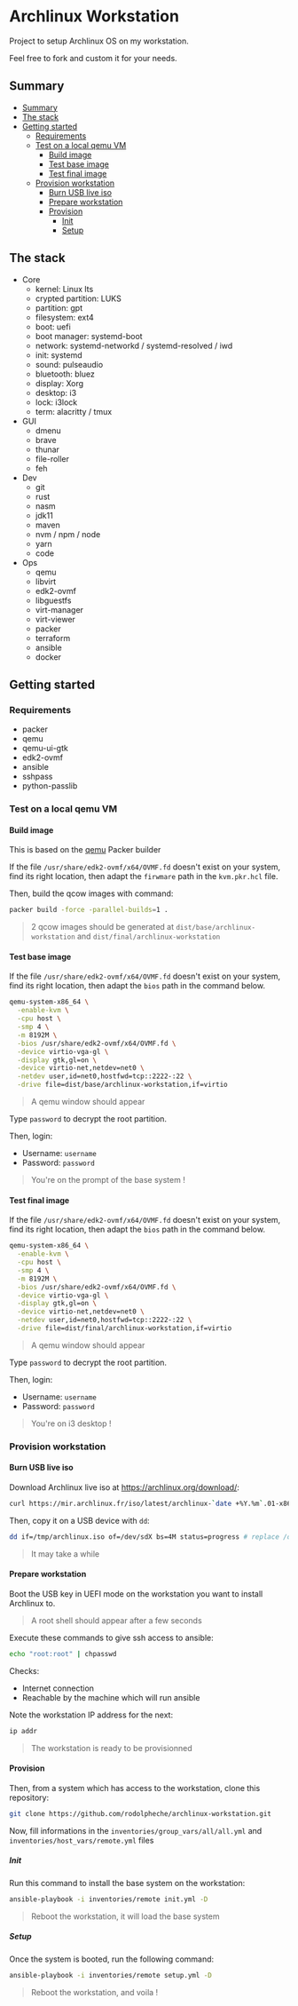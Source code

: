 # Archlinux Workstation

Project to setup Archlinux OS on my workstation.

Feel free to fork and custom it for your needs.

## Summary

<!-- TOC -->

- [Summary](#summary)
- [The stack](#the-stack)
- [Getting started](#getting-started)
    - [Requirements](#requirements)
    - [Test on a local qemu VM](#test-on-a-local-qemu-vm)
        - [Build image](#build-image)
        - [Test base image](#test-base-image)
        - [Test final image](#test-final-image)
    - [Provision workstation](#provision-workstation)
        - [Burn USB live iso](#burn-usb-live-iso)
        - [Prepare workstation](#prepare-workstation)
        - [Provision](#provision)
            - [Init](#init)
            - [Setup](#setup)

<!-- /TOC -->

## The stack

- Core
  - kernel: Linux lts
  - crypted partition: LUKS
  - partition: gpt
  - filesystem: ext4
  - boot: uefi
  - boot manager: systemd-boot
  - network: systemd-networkd / systemd-resolved / iwd
  - init: systemd
  - sound: pulseaudio
  - bluetooth: bluez
  - display: Xorg
  - desktop: i3
  - lock: i3lock
  - term: alacritty / tmux
- GUI
  - dmenu
  - brave
  - thunar
  - file-roller
  - feh
- Dev
  - git
  - rust
  - nasm
  - jdk11
  - maven
  - nvm / npm / node
  - yarn
  - code
- Ops
  - qemu
  - libvirt
  - edk2-ovmf
  - libguestfs
  - virt-manager
  - virt-viewer
  - packer
  - terraform
  - ansible
  - docker

## Getting started

### Requirements

- packer
- qemu
- qemu-ui-gtk
- edk2-ovmf
- ansible
- sshpass
- python-passlib

### Test on a local qemu VM

#### Build image

This is based on the [qemu](https://www.packer.io/plugins/builders/qemu) Packer builder

If the file `/usr/share/edk2-ovmf/x64/OVMF.fd` doesn't exist on your system, find its right location, then adapt the `firwmare` path in the `kvm.pkr.hcl` file.

Then, build the qcow images with command:

```bash
packer build -force -parallel-builds=1 .
```

> 2 qcow images should be generated at `dist/base/archlinux-workstation` and `dist/final/archlinux-workstation`

#### Test base image

If the file `/usr/share/edk2-ovmf/x64/OVMF.fd` doesn't exist on your system, find its right location, then adapt the `bios` path in the command below.

```bash
qemu-system-x86_64 \
  -enable-kvm \
  -cpu host \
  -smp 4 \
  -m 8192M \
  -bios /usr/share/edk2-ovmf/x64/OVMF.fd \
  -device virtio-vga-gl \
  -display gtk,gl=on \
  -device virtio-net,netdev=net0 \
  -netdev user,id=net0,hostfwd=tcp::2222-:22 \
  -drive file=dist/base/archlinux-workstation,if=virtio
```

> A qemu window should appear

Type `password` to decrypt the root partition.

Then, login:
- Username: `username`
- Password: `password`

> You're on the prompt of the base system !

#### Test final image

If the file `/usr/share/edk2-ovmf/x64/OVMF.fd` doesn't exist on your system, find its right location, then adapt the `bios` path in the command below.

```bash
qemu-system-x86_64 \
  -enable-kvm \
  -cpu host \
  -smp 4 \
  -m 8192M \
  -bios /usr/share/edk2-ovmf/x64/OVMF.fd \
  -device virtio-vga-gl \
  -display gtk,gl=on \
  -device virtio-net,netdev=net0 \
  -netdev user,id=net0,hostfwd=tcp::2222-:22 \
  -drive file=dist/final/archlinux-workstation,if=virtio
```

> A qemu window should appear

Type `password` to decrypt the root partition.

Then, login:
- Username: `username`
- Password: `password`

> You're on i3 desktop !

### Provision workstation

#### Burn USB live iso

Download Archlinux live iso at https://archlinux.org/download/:

```bash
curl https://mir.archlinux.fr/iso/latest/archlinux-`date +%Y.%m`.01-x86_64.iso -o /tmp/archlinux.iso
```

Then, copy it on a USB device with `dd`:

```bash
dd if=/tmp/archlinux.iso of=/dev/sdX bs=4M status=progress # replace /dev/sdX with your USB device
```

> It may take a while

#### Prepare workstation

Boot the USB key in UEFI mode on the workstation you want to install Archlinux to.

> A root shell should appear after a few seconds

Execute these commands to give ssh access to ansible:

```bash
echo "root:root" | chpasswd
```

Checks:
- Internet connection
- Reachable by the machine which will run ansible

Note the workstation IP address for the next:
```bash
ip addr
```

> The workstation is ready to be provisionned

#### Provision

Then, from a system which has access to the workstation, clone this repository:

```bash
git clone https://github.com/rodolpheche/archlinux-workstation.git
```

Now, fill informations in the `inventories/group_vars/all/all.yml` and `inventories/host_vars/remote.yml` files

##### Init

Run this command to install the base system on the workstation:

```bash
ansible-playbook -i inventories/remote init.yml -D
```

> Reboot the workstation, it will load the base system

##### Setup

Once the system is booted, run the following command:

```bash
ansible-playbook -i inventories/remote setup.yml -D
```

> Reboot the workstation, and voila !
